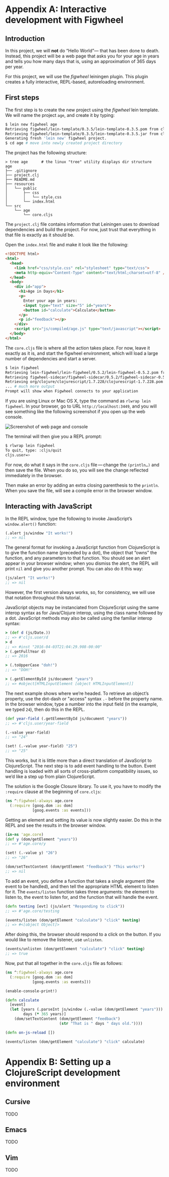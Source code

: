 # Appendix A: Interactive development with Figwheel

## Introduction

In this project, we will **not** do “Hello World”— that has been done to
death. Instead, this project will be a web page that asks you for your
age in years and tells you how many days that is, using an approximation
of 365 days per year.

For this project, we will use the *figwheel* leiningen plugin. This
plugin creates a fully interactive, REPL-based, autoreloading
environment.

## First steps

The first step is to create the new project using the *figwheel* lein
template. We will name the project `age`, and create it by typing:

``` bash
$ lein new figwheel age
Retrieving figwheel/lein-template/0.3.5/lein-template-0.3.5.pom from clojars
Retrieving figwheel/lein-template/0.3.5/lein-template-0.3.5.jar from clojars
Generating fresh 'lein new' figwheel project.
$ cd age # move into newly created project directory
```

The project has the following structure:

    > tree age      # the linux "tree" utility displays dir structure
    age
    ├── .gitignore
    ├── project.clj
    ├── README.md
    ├── resources
    │   └── public
    │       ├── css
    │       │   └── style.css
    │       └── index.html
    └── src
        └── age
            └── core.cljs

The `project.clj` file contains information that Leiningen uses to
download dependencies and build the project. For now, just trust that
everything in that file is exactly as it should be.

Open the `index.html` file and make it look like the following:

``` html
<!DOCTYPE html>
<html>
  <head>
    <link href="css/style.css" rel="stylesheet" type="text/css">
    <meta http-equiv="Content-Type" content="text/html;charset=utf-8" />
  </head>
  <body>
    <div id="app">
      <h1>Age in Days</h1>
      <p>
        Enter your age in years:
        <input type="text" size="5" id="years">
        <button id="calculate">Calculate</button>
      </p>
      <p id="feedback"></p>
    </div>
    <script src="js/compiled/age.js" type="text/javascript"></script>
  </body>
</html>
```

The `core.cljs` file is where all the action takes place. For now, leave
it exactly as it is, and start the figwheel environment, which will load
a large number of dependencies and start a server.

``` bash
$ lein figwheel
Retrieving lein-figwheel/lein-figwheel/0.5.2/lein-figwheel-0.5.2.pom from clojars
Retrieving figwheel-sidecar/figwheel-sidecar/0.5.2/figwheel-sidecar-0.5.2.pom from clojars
Retrieving org/clojure/clojurescript/1.7.228/clojurescript-1.7.228.pom from central
... # much more output
Prompt will show when Figwheel connects to your application
```

If you are using Linux or Mac OS X, type the command as `rlwrap lein
figwheel`. In your browser, go to URL `http://localhost:3449`, and you
will see something like the following screenshot if you open up the web
console.

![Screenshot of web page and console](localhost1.png)

The terminal will then give you a REPL prompt:

``` bash
$ rlwrap lein figwheel
To quit, type: :cljs/quit
cljs.user=>
```

For now, do what it says in the `core.cljs` file — change the
`(println…​)` and then save the file. When you do so, you will see
the change reflected immediately in the browser.

Then make an error by adding an extra closing parenthesis to the
`println`. When you save the file, will see a compile error in the
browser window.

## Interacting with JavaScript

In the REPL window, type the following to invoke JavaScript’s
`window.alert()` function:

``` clojure
(.alert js/window "It works!")
;; => nil
```

The general format for invoking a JavaScript function from ClojureScript
is to give the function name (preceded by a dot), the object that “owns”
the function, and any parameters to that function. You should see an
alert appear in your browser window; when you dismiss the alert, the
REPL will print `nil` and give you another prompt. You can also do it
this way:

``` clojure
(js/alert "It works!")
;; => nil
```

However, the first version always works, so, for consistency, we will
use that notation throughout this tutorial.

JavaScript objects may be instanciated from ClojureScript using the same
interop syntax as for Java/Clojure interop, using the class name
followed by a dot. JavaScript methods may also be called using the
familiar interop syntax:

``` clojure
> (def d (js/Date.))
;; => #'cljs.user/d
> d
;; => #inst "2016-04-03T21:04:29.908-00:00"
> (.getFullYear d)
;; => 2016

> (.toUpperCase "doh!")
;; => "DOH!"

> (.getElementById js/document "years")
;; => #object[HTMLInputElement [object HTMLInputElement]]
```

The next example shows where we’re headed. To retrieve an object’s
property, use the dot-dash or "access" syntax `.-` before the property
name. In the browser window, type a number into the input field (in the
example, we typed `24`), then do this in the REPL.

``` clojure
(def year-field (.getElementById js/document "years"))
;; => #'cljs.user/year-field

(.-value year-field)
;; => "24"

(set! (.-value year-field) "25")
;; => "25"
```

This works, but it is little more than a direct translation of
JavaScript to ClojureScript. The next step is to add event handling to
the button. Event handling is loaded with all sorts of cross-platform
compatibility issues, so we’d like a step up from plain ClojureScript.

The solution is the Google Closure library. To use it, you have to
modify the `:require` clause at the beginning of `core.cljs`:

``` clojure
(ns ^:figwheel-always age.core
  (:require [goog.dom :as dom]
            [goog.events :as events]))
```

Getting an element and setting its value is now slightly easier. Do this
in the REPL and see the results in the browser window.

``` clojure
(in-ns 'age.core)
(def y (dom/getElement "years"))
;; => #'age.core/y

(set! (.-value y) "26")
;; => "26"

(dom/setTextContent (dom/getElement "feedback") "This works!")
;; => nil
```

To add an event, you define a function that takes a single argument (the
event to be handled), and then tell the appropriate HTML element to
listen for it. The `events/listen` function takes three arguments: the
element to listen to, the event to listen for, and the function that
will handle the event.

``` clojure
(defn testing [evt] (js/alert "Responding to click"))
;; => #'age.core/testing

(events/listen (dom/getElement "calculate") "click" testing)
;; => #<[object Object]>
```

After doing this, the browser should respond to a click on the button.
If you would like to remove the listener, use `unlisten`.

``` clojure
(events/unlisten (dom/getElement "calculate") "click" testing)
;; => true
```

Now, put that all together in the `core.cljs` file as follows:

``` clojure
(ns ^:figwheel-always age.core
  (:require [goog.dom :as dom]
            [goog.events :as events]))

(enable-console-print!)

(defn calculate
  [event]
  (let [years (.parseInt js/window (.-value (dom/getElement "years")))
        days (* 365 years)]
    (dom/setTextContent (dom/getElement "feedback")
                        (str "That is " days " days old."))))

(defn on-js-reload [])

(events/listen (dom/getElement "calculate") "click" calculate)
```

# Appendix B: Setting up a ClojureScript development environment

## Cursive

TODO

## Emacs

TODO

## Vim

TODO
